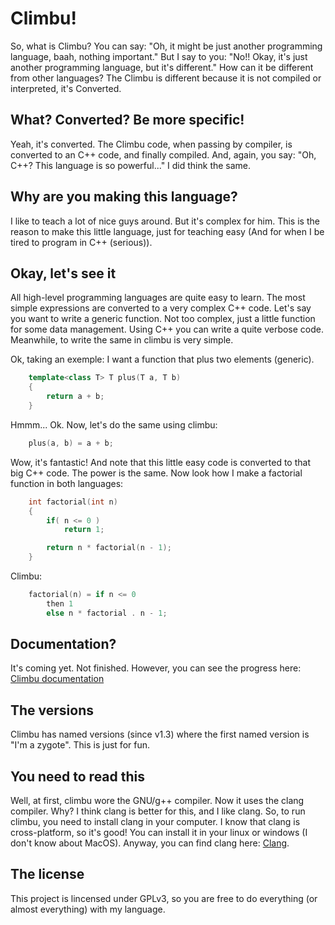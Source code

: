 Climbu!
=======
So, what is Climbu? You can say: "Oh, it might be just another programming language, baah, nothing important." But I say to you: "No!! Okay, it's just another programming language, but it's different." How can it be different from other languages? The Climbu is different because it is not compiled or interpreted, it's Converted.

## What? Converted? Be more specific!
Yeah, it's converted. The Climbu code, when passing by compiler, is converted to an C++ code, and finally compiled. And, again, you say: "Oh, C++? This language is so powerful..." I did think the same.

## Why are you making this language?
I like to teach a lot of nice guys around. But it's complex for him. This is the reason to make this little language, just for teaching easy (And for when I be tired to program in C++ (serious)).

## Okay, let's see it
All high-level programming languages are quite easy to learn. The most simple expressions are converted to a very complex C++ code. Let's say you want to write a generic function. Not too complex, just a little function for some data management. Using C++ you can write a quite verbose code. Meanwhile, to write the same in climbu is very simple.

Ok, taking an exemple: I want a function that plus two elements (generic).

```c++
    template<class T> T plus(T a, T b)
    {
        return a + b;
    }
```

Hmmm... Ok. Now, let's do the same using climbu:

```c++
    plus(a, b) = a + b;
```

Wow, it's fantastic! And note that this little easy code is converted to that big C++ code. The power is the same. Now look how I make a factorial function in both languages:

```c++
    int factorial(int n)
    {
        if( n <= 0 )
            return 1;

        return n * factorial(n - 1);
    }
```

Climbu:

```c++
    factorial(n) = if n <= 0
        then 1
        else n * factorial . n - 1;
```

## Documentation?
It's coming yet. Not finished. However, you can see the progress here: [Climbu documentation](http://climbu.readthedocs.org/en/latest/)

## The versions
Climbu has named versions (since v1.3) where the first named version is "I'm a zygote". This is just for fun.

## You need to read this
Well, at first, climbu wore the GNU/g++ compiler. Now it uses the clang compiler. Why? I think clang is better for this, and I like clang. So, to run climbu, you need to install clang in your computer. I know that clang is cross-platform, so it's good! You can install it in your linux or windows (I don't know about MacOS). Anyway, you can find clang here: [Clang](http://clang.llvm.org).

## The license
This project is lincensed under GPLv3, so you are free to do everything (or almost everything) with my language.
